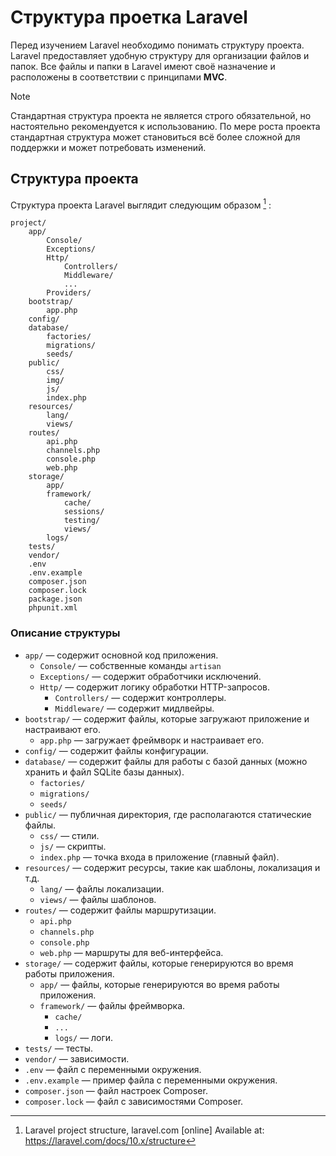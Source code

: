 # Структура проетка Laravel

Перед изучением Laravel необходимо понимать структуру проекта. 
Laravel предоставляет удобную структуру для организации файлов и папок.
Все файлы и папки в Laravel имеют своё назначение и расположены в соответствии с принципами **MVC**.

> [!NOTE]
> Стандартная структура проекта не является строго обязательной, но настоятельно рекомендуется к использованию. По мере роста проекта стандартная структура может становиться всё более сложной для поддержки и может потребовать изменений.

## Структура проекта

Структура проекта Laravel выглядит следующим образом [^1] :

```
project/
    app/
        Console/
        Exceptions/
        Http/
            Controllers/
            Middleware/
            ...
        Providers/
    bootstrap/
        app.php
    config/
    database/
        factories/
        migrations/
        seeds/
    public/
        css/
        img/
        js/
        index.php
    resources/
        lang/
        views/
    routes/
        api.php
        channels.php
        console.php
        web.php
    storage/
        app/
        framework/
            cache/
            sessions/
            testing/
            views/
        logs/
    tests/
    vendor/
    .env
    .env.example
    composer.json
    composer.lock
    package.json
    phpunit.xml
```

### Описание структуры

- `app/` — содержит основной код приложения.
  - `Console/` — собственные команды `artisan`
  - `Exceptions/` — содержит обработчики исключений.
  - `Http/` — содержит логику обработки HTTP-запросов.
    - `Controllers/` — содержит контроллеры.
    - `Middleware/` — содержит мидлвейры.
- `bootstrap/` — содержит файлы, которые загружают приложение и настраивают его.
  - `app.php` — загружает фреймворк и настраивает его.
- `config/` — содержит файлы конфигурации.
- `database/` — содержит файлы для работы с базой данных (можно хранить и файл SQLite базы данных).
  - `factories/` 
  - `migrations/`
  - `seeds/`
- `public/` — публичная директория, где располагаются статические файлы.
  - `css/` — стили.
  - `js/` — скрипты.
  - `index.php` — точка входа в приложение (главный файл).
- `resources/` — содержит ресурсы, такие как шаблоны, локализация и т.д.
  - `lang/` — файлы локализации.
  - `views/` — файлы шаблонов.
- `routes/` — содержит файлы маршрутизации.
  - `api.php`
  - `channels.php`
  - `console.php` 
  - `web.php` — маршруты для веб-интерфейса.
- `storage/` — содержит файлы, которые генерируются во время работы приложения.
  - `app/` — файлы, которые генерируются во время работы приложения.
  - `framework/` — файлы фреймворка.
    - `cache/`
    - `...`
    - `logs/` — логи.
- `tests/` — тесты.
- `vendor/` — зависимости.
- `.env` — файл с переменными окружения.
- `.env.example` — пример файла с переменными окружения.
- `composer.json` — файл настроек Composer.
- `composer.lock` — файл с зависимостями Composer.

[^1]: Laravel project structure, laravel.com [online] Available at: https://laravel.com/docs/10.x/structure